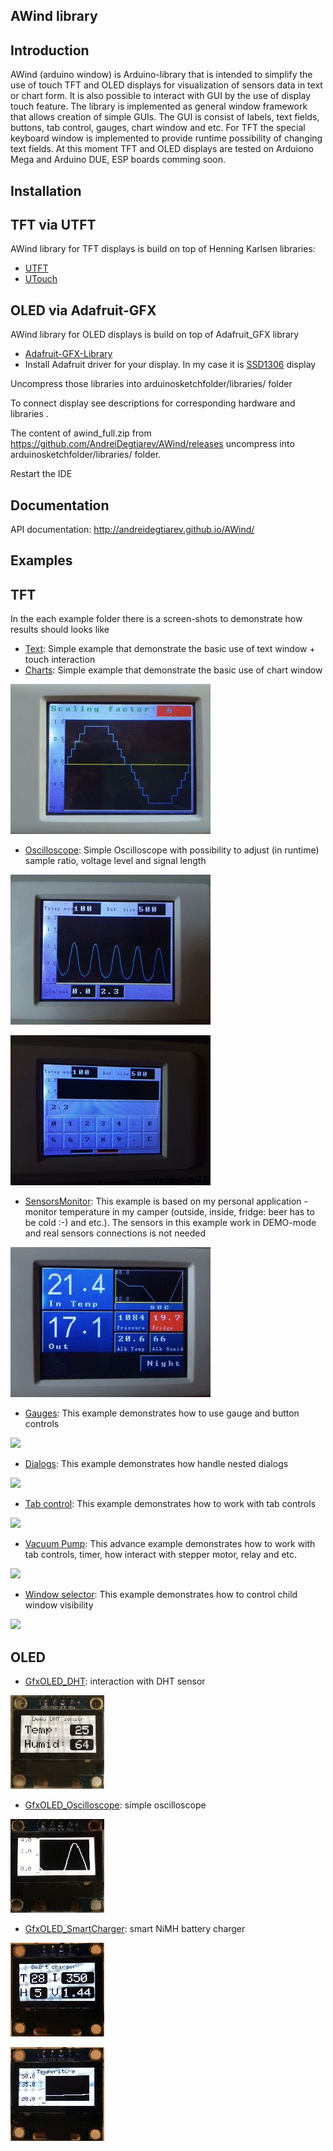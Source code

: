 AWind library
-------------
Introduction
------------
AWind (arduino window) is Arduino-library that is intended to simplify the use of touch TFT and OLED displays for visualization of sensors data in text or chart form. It is also possible to interact with GUI by the use of display touch feature. 
The library is implemented as general window framework that allows creation of simple GUIs. The GUI is consist of labels, text fields, buttons, tab control, gauges, chart window and etc. 
For TFT the special keyboard window is implemented to provide runtime possibility of changing text fields.
At this moment TFT and OLED displays are tested on Arduiono Mega and Arduino DUE, ESP boards comming soon.

Installation
------------
TFT via UTFT
------------
AWind library for TFT displays is build on top of Henning Karlsen libraries: 
* [UTFT](http://www.rinkydinkelectronics.com/library.php?id=51)
* [UTouch](http://www.rinkydinkelectronics.com/library.php?id=55)

OLED via Adafruit-GFX
------------
AWind library for OLED displays is build on top of Adafruit_GFX library
* [Adafruit-GFX-Library ](https://github.com/adafruit/Adafruit-GFX-Library)
* Install Adafruit driver for your display. In my case it is [SSD1306](https://github.com/adafruit/Adafruit_SSD1306) display 

Uncompress those libraries into  arduinosketchfolder/libraries/ folder

To connect display see descriptions for corresponding hardware and libraries .

The content of awind_full.zip from https://github.com/AndreiDegtiarev/AWind/releases uncompress into arduinosketchfolder/libraries/ folder.

Restart the IDE

Documentation
------------
API documentation: http://andreidegtiarev.github.io/AWind/

Examples
--------
TFT
--------
In the each example folder there is a screen-shots to demonstrate how results should looks like
* [Text](https://github.com/AndreiDegtiarev/AWind/examples/Text): Simple example that demonstrate the basic use of text window + touch interaction
* [Charts](https://github.com/AndreiDegtiarev/AWind/examples/Charts): Simple example that demonstrate the basic use of chart window 

![](examples/Charts/Example1.JPG)
* [Oscilloscope](https://github.com/AndreiDegtiarev/AWind/examples/Oscilloscope): Simple Oscilloscope with possibility to adjust (in runtime) sample ratio, voltage level and signal length

![](examples/Oscilloscope/Example.JPG)

![](examples/Oscilloscope/Example1.JPG)
* [SensorsMonitor](https://github.com/AndreiDegtiarev/AWind/examples/Oscilloscopeexamples/SensorsMonitor): This example is based on my personal application - monitor temperature in my camper (outside, inside, fridge: beer has to be cold :-) and etc.). The sensors in this example work in DEMO-mode and real sensors connections is not needed

![](examples/SensorsMonitor/Example.JPG)
* [Gauges](https://github.com/AndreiDegtiarev/AWind/examples/Oscilloscopeexamples/Gauges): This example demonstrates how to use gauge and button controls

![](examples/Gauges/Example.JPG)
* [Dialogs](https://github.com/AndreiDegtiarev/AWind/examples/Oscilloscopeexamples/Dialogs): This example demonstrates how handle nested dialogs

![](examples/Dialogs/Example.JPG)
* [Tab control](https://github.com/AndreiDegtiarev/AWind/examples/Oscilloscopeexamples/TabControl): This example demonstrates how to work with tab controls

![](examples/TabControl/Example.JPG)
* [Vacuum Pump](https://github.com/AndreiDegtiarev/AWind/examples/Oscilloscopeexamples/VacuumPump): This advance example demonstrates how to work with tab controls, timer, how interact with stepper motor, relay and etc.

![](examples/VacuumPump/VacuumPump.JPG)
* [Window selector](https://github.com/AndreiDegtiarev/AWind/examples/Oscilloscopeexamples/WindowSelector): This example demonstrates how to control child window visibility

![](examples/WindowSelector/Example.JPG)

OLED
--------
* [GfxOLED_DHT](https://github.com/AndreiDegtiarev/AWind/tree/master/examples/GfxOLED_DHT): interaction with DHT sensor

![](examples/GfxOLED_DHT/OLED_DHT.jpg)
* [GfxOLED_Oscilloscope](https://github.com/AndreiDegtiarev/AWind/tree/master/examples/GfxOLED_Oscilloscope): simple oscilloscope

![](examples/GfxOLED_Oscilloscope/OLED_Oscilloscope.jpg)
* [GfxOLED_SmartCharger](https://github.com/AndreiDegtiarev/AWind/tree/master/examples/GfxOLED_Oscilloscope): smart NiMH battery charger

![](examples/GfxOLED_SmartCharger/main.jpg)

![](examples/GfxOLED_SmartCharger/temperature.jpg)
